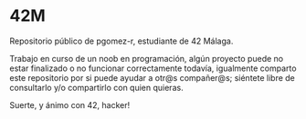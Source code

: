 # 42M

Repositorio público de pgomez-r, estudiante de 42 Málaga.

Trabajo en curso de un noob en programación, algún proyecto puede no estar finalizado o no funcionar correctamente todavía, igualmente comparto este repositorio por si puede ayudar a otr@s compañer@s; siéntete libre de consultarlo y/o compartirlo con quien quieras.

Suerte, y ánimo con 42, hacker! 

